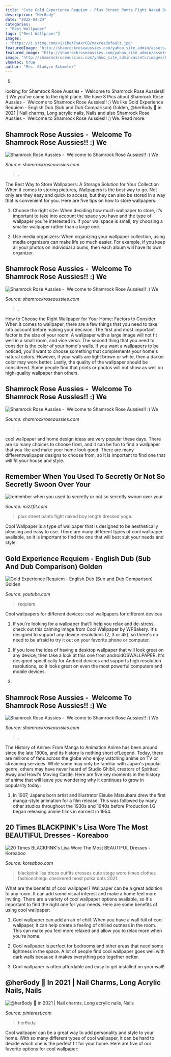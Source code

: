 ```yaml
---
title: "Cute Gold Experience Requiem - Plus Street Pants Fight Naked Boy Length Dressed Yoga"
description: "Her6ody"
date: "2022-04-24"
categories:
- "Best Wallpaper"
tags: ["Best Wallpaper"]
images:
- "https://i.ytimg.com/vi/ihoAFsAkrCQ/maxresdefault.jpg"
featuredImage: "http://shamrockroseaussies.com/yahoo_site_admin/assets/images/DSC_0069.153160253_std.JPG"
featured_image: "http://shamrockroseaussies.com/yahoo_site_admin/assets/images/DSC_0453.79201557_std.JPG"
image: "http://shamrockroseaussies.com/yahoo_site_admin/assets/images/DSC_0782.124232546_std.JPG"
ShowToc: true
author: "Mrs. Gladyce Schmeler"
---
```



5.

	

		
looking for Shamrock Rose Aussies - ﻿﻿﻿ Welcome to Shamrock Rose Aussies!! :) We you've came to the right place. We have 8 Pics about Shamrock Rose Aussies - ﻿﻿﻿ Welcome to Shamrock Rose Aussies!! :) We like Gold Experience Requiem - English Dub (Sub and Dub Comparison) Golden, @her6ody 🤍 in 2021 | Nail charms, Long acrylic nails, Nails and also Shamrock Rose Aussies - ﻿﻿﻿ Welcome to Shamrock Rose Aussies!! :) We. Read more:
		
    
## Shamrock Rose Aussies - ﻿﻿﻿ Welcome To Shamrock Rose Aussies!! :) We

<img loading=lazy src="http://shamrockroseaussies.com/yahoo_site_admin/assets/images/DSC_0453.79201557_std.JPG" onerror="this.onerror=null;this.src='https://tse3.mm.bing.net/th?id=OIP.CoDm7QOOJlZ5LEajgjAfRAHaE-&amp;pid=15.1';" alt="Shamrock Rose Aussies - ﻿﻿﻿ Welcome to Shamrock Rose Aussies!! :) We">

_Source: shamrockroseaussies.com_

>. 

	

The Best Way to Store Wallpapers: A Storage Solution for Your Collection
When it comes to storing pictures, Wallpapers is the best way to go. Not only are they easy and quick to access, but they can also be stored in a way that is convenient for you. Here are five tips on how to store wallpapers:
1) Choose the right size: When deciding how much wallpaper to store, it’s important to take into account the space you have and the type of wallpaper you’re interested in. If your wallspace is small, try choosing a smaller wallpaper rather than a large one.

2) Use media organizers: When organizing your wallpaper collection, using media organizers can make life so much easier. For example, if you keep all your photos on individual albums, then each album will have its own organizer.

    
## Shamrock Rose Aussies - ﻿﻿﻿ Welcome To Shamrock Rose Aussies!! :) We

<img loading=lazy src="http://shamrockroseaussies.com/yahoo_site_admin/assets/images/DSC_0125.83222318_std.JPG" onerror="this.onerror=null;this.src='https://tse1.mm.bing.net/th?id=OIP.vXorqpaDCzHDRqFRNmNp1AHaE-&amp;pid=15.1';" alt="Shamrock Rose Aussies - ﻿﻿﻿ Welcome to Shamrock Rose Aussies!! :) We">

_Source: shamrockroseaussies.com_

>. 

	

How to Choose the Right Wallpaper for Your Home: Factors to Consider
When it comes to wallpaper, there are a few things that you need to take into account before making your decision. The first and most important factor is the size of your room. A wallpaper with a large image will not fit well in a small room, and vice versa. 
The second thing that you need to consider is the color of your home's walls. If you want a wallpapers to be noticed, you'll want to choose something that complements your home's natural colors. However, if your walls are light brown or white, then a darker color may work better. 
Lastly, the quality of the wallpaper should be considered. Some people find that prints or photos will not show as well on high-quality wallpaper than others.

    
## Shamrock Rose Aussies - ﻿﻿﻿ Welcome To Shamrock Rose Aussies!! :) We

<img loading=lazy src="http://shamrockroseaussies.com/yahoo_site_admin/assets/images/DSC_0069.153160253_std.JPG" onerror="this.onerror=null;this.src='https://tse4.mm.bing.net/th?id=OIP.3BnJvvBxUbjUhXH1OHGlugHaFR&amp;pid=15.1';" alt="Shamrock Rose Aussies - ﻿﻿﻿ Welcome to Shamrock Rose Aussies!! :) We">

_Source: shamrockroseaussies.com_

>. 

	

cool wallpaper and home design ideas are very popular these days. There are so many choices to choose from, and it can be fun to find a wallpaper that you like and make your home look good. There are many differentwallpaper designs to choose from, so it is important to find one that will fit your house and style.

    
## Remember When You Used To Secretly Or Not So Secretly Swoon Over Your

<img loading=lazy src="http://www.mizzfit.com/Public/Files/post/boy_bands_resurgence_music_fitness_mizzfit_musique_sari_beth_editor_90b3f0e11e.jpg" onerror="this.onerror=null;this.src='https://tse4.mm.bing.net/th?id=OIP.qBiQ1rMvvQQ2SYMOzRye4AHaGl&amp;pid=15.1';" alt="remember when you used to secretly or not so secretly swoon over your">

_Source: mizzfit.com_

>plus street pants fight naked boy length dressed yoga. 

	

Cool Wallpaper is a type of wallpaper that is designed to be aesthetically pleasing and easy to use. There are many different types of cool wallpaper available, so it is important to find the one that will best suit your needs and style.

    
## Gold Experience Requiem - English Dub (Sub And Dub Comparison) Golden

<img loading=lazy src="https://i.ytimg.com/vi/ihoAFsAkrCQ/maxresdefault.jpg" onerror="this.onerror=null;this.src='https://tse1.mm.bing.net/th?id=OIP.VeoHKjRL2NyAF4QbiTU6_gHaEK&amp;pid=15.1';" alt="Gold Experience Requiem - English Dub (Sub and Dub Comparison) Golden">

_Source: youtube.com_

>requiem. 

	

Cool wallpapers for different devices:
cool wallpapers for different devices 

1. If you're looking for a wallpaper that'll help you relax and de-stress, check out this calming image from Cool Wallpaper by WPBakery. It's designed to support any device resolutions (2, 3 or 4k), so there's no need to be afraid to try it out on your favorite phone or computer.

2. If you love the idea of having a desktop wallpaper that will look great on any device, then take a look at this one from androidOSWALLPAPER. It's designed specifically for Android devices and supports high resolution resolutions, so it looks great on even the most powerful computers and mobile devices.

3.

    
## Shamrock Rose Aussies - ﻿﻿﻿ Welcome To Shamrock Rose Aussies!! :) We

<img loading=lazy src="http://shamrockroseaussies.com/yahoo_site_admin/assets/images/DSC_0782.124232546_std.JPG" onerror="this.onerror=null;this.src='https://tse1.mm.bing.net/th?id=OIP.A849W9qZ-uNXkjQ6RNtH0QHaE-&amp;pid=15.1';" alt="Shamrock Rose Aussies - ﻿﻿﻿ Welcome to Shamrock Rose Aussies!! :) We">

_Source: shamrockroseaussies.com_

>. 

	

The History of Anime: From Manga to Animation
Anime has been around since the late 1800s, and its history is nothing short ofLegend. Today, there are millions of fans across the globe who enjoy watching anime on TV or streaming services. While some may only be familiar with Japan's popular genre, others may have never heard of Studio Ghibli, creators of Spirited Away and Howl's Moving Castle. Here are five key moments in the history of anime that will leave you wondering why it continues to grow in popularity today:
1) In 1907, Japans born artist and illustrator Eisuke Matsubara drew the first manga-style animation for a film release. This was followed by many other studios throughout the 1930s and 1940s before Production I.G began releasing anime films in earnest in 1954.

    
## 20 Times BLACKPINK&#039;s Lisa Wore The Most BEAUTIFUL Dresses - Koreaboo

<img loading=lazy src="https://lh3.googleusercontent.com/sYK-191fFo-7BtA9kJl7xN0CiiYoMdlLnZmMcuAXtTqIPX35MK6x4Ryj7lrJz4njWFjpYrN3rDa1kfyDORlsuEmTPrmGZr8kXBQ=w960-rj-nu-e365" onerror="this.onerror=null;this.src='https://tse4.mm.bing.net/th?id=OIP.ndMerA7zQOFNJRpVvr1ERAHaJ4&amp;pid=15.1';" alt="20 Times BLACKPINK&#039;s Lisa Wore The Most BEAUTIFUL Dresses - Koreaboo">

_Source: koreaboo.com_

>blackpink lisa dress outfits dresses cute stage wore times clothes fashionchingu checkered most polka dots 2021. 

	

What are the benefits of cool wallpaper?
Wallpaper can be a great addition to any room. It can add some visual interest and make a home feel more inviting. There are a variety of cool wallpaper options available, so it's important to find the right one for your needs. Here are some benefits of using cool wallpaper: 
1. Cool wallpaper can add an air of chill. When you have a wall full of cool wallpaper, it can help create a feeling of chilled outness in the room. This can make you feel more relaxed and allow you to relax more when you're home. 

2. Cool wallpaper is perfect for bedrooms and other areas that need some lightness in the space. A lot of people find cool wallpaper goes well with dark walls because it makes everything pop together better. 

3. Cool wallpaper is often affordable and easy to get installed on your wall!

    
## @her6ody 🤍 In 2021 | Nail Charms, Long Acrylic Nails, Nails

<img loading=lazy src="https://i.pinimg.com/736x/52/b6/e3/52b6e3cef0513a4af5691d4e05ff1c54.jpg" onerror="this.onerror=null;this.src='https://tse4.mm.bing.net/th?id=OIP.MmuFi2IeD1HcG6GCVYEiTgHaJI&amp;pid=15.1';" alt="@her6ody 🤍 in 2021 | Nail charms, Long acrylic nails, Nails">

_Source: pinterest.com_

>her6ody. 

	

Cool wallpaper can be a great way to add personality and style to your home. With so many different types of cool wallpaper, it can be hard to decide which one is the perfect fit for your home. Here are five of our favorite options for cool wallpaper: 

